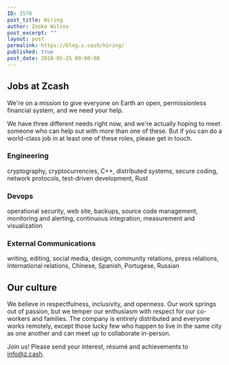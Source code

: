 ```yaml
---
ID: 1570
post_title: Hiring
author: Zooko Wilcox
post_excerpt: ""
layout: post
permalink: https://blog.z.cash/hiring/
published: true
post_date: 2016-05-25 00:00:00
---
```

<h2>Jobs at Zcash</h2>
We're on a mission to give everyone on Earth an open, permissionless financial system, and we need your help.

We have three different needs right now, and we're actually hoping to meet someone who can help out with more than one of these. But if you can do a world-class job in at least one of these roles, please get in touch.
<div id="engineering" class="section">
<h3>Engineering</h3>
cryptography, cryptocurrencies, C++, distributed systems, secure coding, network protocols, test-driven development, Rust

</div>
<div id="devops" class="section">
<h3>Devops</h3>
operational security, web site, backups, source code management, monitoring and alerting, continuous integration, measurement and visualization

</div>
<div id="external-communications" class="section">
<h3>External Communications</h3>
writing, editing, social media, design, community relations, press relations, international relations, Chinese, Spanish, Portugese, Russian

</div>
</div>
<div id="our-culture" class="section">
<h2>Our culture</h2>
We believe in respectfulness, inclusivity, and openness. Our work springs out of passion, but we temper our enthusiasm with respect for our co-workers and families. The company is entirely distributed and everyone works remotely, except those lucky few who happen to live in the same city as one another and can meet up to collaborate in-person.

Join us! Please send your interest, résumé and achievements to <a class="reference external" href="mailto:info@z.cash">info@z.cash</a>.